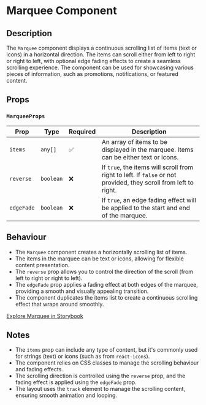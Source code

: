 # Marquee Component

## Description

The `Marquee` component displays a continuous scrolling list of items (text or icons) in a horizontal direction. The items can scroll either from left to right or right to left, with optional edge fading effects to create a seamless scrolling experience. The component can be used for showcasing various pieces of information, such as promotions, notifications, or featured content.

## Props

### `MarqueeProps`

| Prop         | Type                    | Required | Description                                                                                  |
| ------------ | ----------------------- | -------- | -------------------------------------------------------------------------------------------- |
| `items`      | `any[]`                  | ✅       | An array of items to be displayed in the marquee. Items can be either text or icons.         |
| `reverse`    | `boolean`                | ❌       | If `true`, the items will scroll from right to left. If `false` or not provided, they scroll from left to right. |
| `edgeFade`   | `boolean`                | ❌       | If `true`, an edge fading effect will be applied to the start and end of the marquee.         |

## Behaviour

- The `Marquee` component creates a horizontally scrolling list of items.
- The items in the marquee can be text or icons, allowing for flexible content presentation.
- The `reverse` prop allows you to control the direction of the scroll (from left to right or right to left).
- The `edgeFade` prop applies a fading effect at both edges of the marquee, providing a smooth and visually appealing transition.
- The component duplicates the items list to create a continuous scrolling effect that wraps around smoothly.

[Explore Marquee in Storybook](http://localhost:6006/?path=/story/library-marquee-marquee--default&globals=viewport:largeTablet)

## Notes

- The `items` prop can include any type of content, but it's commonly used for strings (text) or icons (such as from `react-icons`).
- The component relies on CSS classes to manage the scrolling behaviour and fading effects.
- The scrolling direction is controlled using the `reverse` prop, and the fading effect is applied using the `edgeFade` prop.
- The layout uses the `track` element to manage the scrolling content, ensuring smooth animation and looping.

